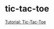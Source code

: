 # tic-tac-toe

[Tutorial: Tic-Tac-Toe](https://react.dev/learn/tutorial-tic-tac-toe "Tutorial: Tic-Tac-Toe")

